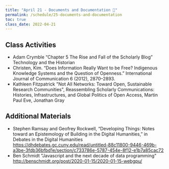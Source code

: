 ```yaml
---
title: "April 21 - Documents and Documentation 📑"
permalink: /schedule/25-documents-and-documentation
toc: true
class_date: 2022-04-21
---
```


## Class Activities

- Adam Crymble “Chapter 5 The Rise and Fall of the Scholarly Blog” Technology and the Historian
- Christen, Kim. “Does Information Really Want to be Free? Indigenous Knowledge Systems and the Question of Openness.” International Journal of Communication 6 (2012), 2870–2893.
- Kathleen Fitzpatrick "Not All Networks: Toward Open, Sustainable Research Communities", Reassembling Scholarly Communications: Histories, Infrastructures, and Global Politics of Open Access, Martin Paul Eve, Jonathan Gray

## Additional Materials

- Stephen Ramsay and Geofrey Rockwell, “Developing Things: Notes toward an Epistemology of Building in the Digital Humanities,” in Debates in the Digital Humanities <https://dhdebates.gc.cuny.edu/read/untitled-88c11800-9446-469b-a3be-3fdb36bfbd1e/section/c733786e-5787-454e-8f12-e1b7a85cac72>
- Ben Schmidt "Javascript and the next decade of data programming" <http://benschmidt.org/post/2020-01-15/2020-01-15-webgpu/>
